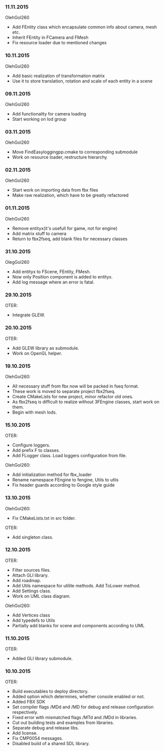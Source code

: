 ### 11.11.2015
OlehGol260

 - Add FEntity class which encapsulate common info about camera, mesh etc.
 - Inherit FEntity in FCamera and FMesh
 - Fix resource loader due to mentioned changes

### 10.11.2015
OlehGol260

 - Add basic realization of transformation matrix
 - Use it to store translation, rotation and scale of each entity in a scene

### 09.11.2015
OlehGol260

 - Add functionality for camera loading
 - Start working on lod group

### 03.11.2015
OlehGol260

 - Move FindEasyloggingpp.cmake to corresponding submodule
 - Work on resource loader, restructure hierarchy

### 02.11.2015
OlehGol260

 - Start work on importing data from fbx files
 - Make raw realization, which have to be greatly refactored

### 01.11.2015
OlehGol260

 - Remove entityx(it's usefull for game, not for engine)
 - Add matrix stuff to camera
 - Return to fbx2fseq, add blank files for necessary classes
 
### 31.10.2015
OlegGol260

 - Add entityx to FScene, FEntity, FMesh.
 - Now only Position component is added to entityx.
 - Add log message where an error is fatal.

### 29.10.2015
OTER:

 - Integrate GLEW.

### 20.10.2015
OTER:

 - Add GLEW library as submodule.
 - Work on OpenGL helper.

### 19.10.2015
OlehGol260:

 - All necessary stuff from fbx now will be packed in fseq format.
 - These work is moved to separate project fbx2fseq.
 - Create CMakeLists for new project, minor refactor old ones.
 - As fbx2fseq is difficult to realize without 3FEngine classes, start work on them.
 - Begin with mesh lods.

### 15.10.2015 
OTER:

 - Configure loggers.
 - Add prefix F to classes.
 - Add FLogger class. Load loggers configuration from file.
 
OlehGol260:
 
 - Add initialization method for fbx_loader
 - Rename namespace FEngine to fengine, Utils to utlis
 - Fix header guards according to Google style guide
 
### 13.10.2015 
OlehGol260:

 - Fix CMakeLists.txt in src folder.
 
OTER:
 
 - Add singleton class.
 
### 12.10.2015  
OTER:

- Filter sources files.
- Attach GLI library. 
- Add roadmap.
- Add Utils namespace for utilite methods. Add ToLower method.
- Add Settings class.
- Work on UML class diagram. 

OlehGol260:

- Add Vertices class
- Add typedefs to Utils
- Partially add blanks for scene and components according to UML

### 11.10.2015  
OTER:

- Added GLI library submodule.  

### 10.10.2015  
OTER:

- Build executables to deploy directory.  
- Added option which determines, whether console enabled or not.  
- Added FBX SDK  
- Set compiler flags /MDd and /MD for debug and release configuration respectively.  
- Fixed error with mismatched flags /MTd and /MDd in libraries.  
- Cut out building tests and examples from libraries.  
- Separate debug and release libs.  
- Add license.  
- Fix CMP0054 messages.  
- Disabled build of a shared SDL library.  
